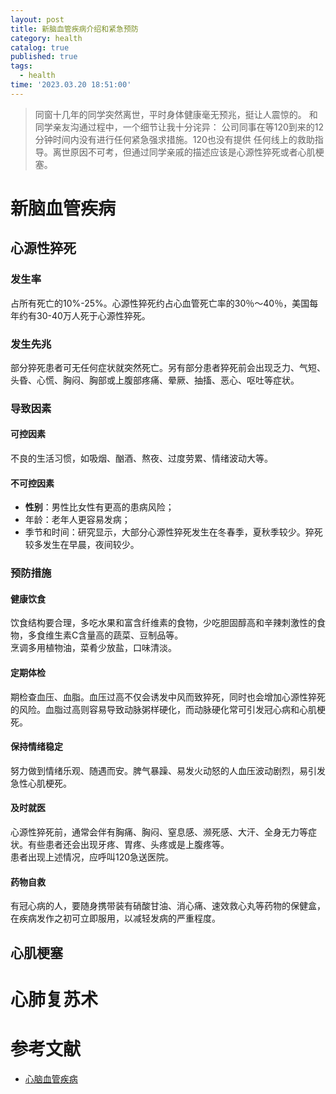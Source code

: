 ```yaml
---
layout: post
title: 新脑血管疾病介绍和紧急预防
category: health
catalog: true
published: true
tags:
  - health
time: '2023.03.20 18:51:00'
---
```


> 同窗十几年的同学突然离世，平时身体健康毫无预兆，挺让人震惊的。
> 和同学亲友沟通过程中，一个细节让我十分诧异：
> 公司同事在等120到来的12分钟时间内没有进行任何紧急强求措施。120也没有提供
> 任何线上的救助指导。离世原因不可考，但通过同学亲戚的描述应该是心源性猝死或者心肌梗塞。

# 新脑血管疾病
## 心源性猝死
### 发生率
占所有死亡的10%-25%。心源性猝死约占心血管死亡率的30％～40％，美国每年约有30-40万人死于心源性猝死。

### 发生先兆
部分猝死患者可无任何症状就突然死亡。另有部分患者猝死前会出现乏力、气短、头昏、心慌、胸闷、胸部或上腹部疼痛、晕厥、抽搐、恶心、呕吐等症状。

### 导致因素

#### 可控因素
不良的生活习惯，如吸烟、酗酒、熬夜、过度劳累、情绪波动大等。

#### 不可控因素
- **性别**：男性比女性有更高的患病风险；
- 年龄：老年人更容易发病；
- 季节和时间：研究显示，大部分心源性猝死发生在冬春季，夏秋季较少。猝死较多发生在早晨，夜间较少。

### 预防措施
#### 健康饮食
饮食结构要合理，多吃水果和富含纤维素的食物，少吃胆固醇高和辛辣刺激性的食物，多食维生素C含量高的蔬菜、豆制品等。  
烹调多用植物油，菜肴少放盐，口味清淡。

#### 定期体检
期检查血压、血脂。血压过高不仅会诱发中风而致猝死，同时也会增加心源性猝死的风险。血脂过高则容易导致动脉粥样硬化，而动脉硬化常可引发冠心病和心肌梗死。

#### 保持情绪稳定
努力做到情绪乐观、随遇而安。脾气暴躁、易发火动怒的人血压波动剧烈，易引发急性心肌梗死。

#### 及时就医
心源性猝死前，通常会伴有胸痛、胸闷、窒息感、濒死感、大汗、全身无力等症状。有些患者还会出现牙疼、胃疼、头疼或是上腹疼等。  
患者出现上述情况，应呼叫120急送医院。

#### 药物自救
有冠心病的人，要随身携带装有硝酸甘油、消心痛、速效救心丸等药物的保健盒，在疾病发作之初可立即服用，以减轻发病的严重程度。

## 心肌梗塞


# 心肺复苏术

# 参考文献
- [心脑血管疾病](https://wsjkw.sh.gov.cn/xnxgjb/20200730/b4938d9357b14895952256f17642aace.html)
